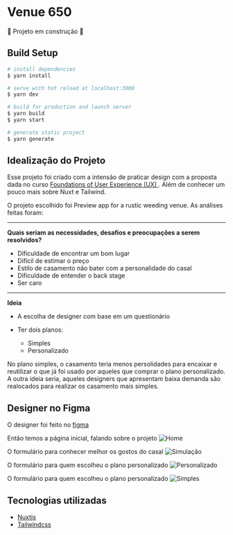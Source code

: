 # Venue 650

:construction: Projeto em construção :construction:

## Build Setup

```bash
# install dependencies
$ yarn install

# serve with hot reload at localhost:3000
$ yarn dev

# build for production and launch server
$ yarn build
$ yarn start

# generate static project
$ yarn generate
```

## Idealização do Projeto

Esse projeto foi criado com a intensão de praticar design com a proposta dada no curso [Foundations of User Experience (UX) ](https://www.coursera.org/learn/foundations-user-experience-design). Além de conhecer um pouco mais sobre Nuxt e Tailwind.

O projeto escolhido foi Preview app for a rustic weeding venue. As análises feitas foram:

---

**Quais seriam as necessidades, desafios e preocupações a serem resolvidos?**

- Dificuldade de encontrar um bom lugar
- Difícil de estimar o preço
- Estilo de casamento não bater com a personalidade do casal
- Dificuldade de entender o back stage
- Ser caro

---

**Ideia**

- A escolha de designer com base em um questionário

- Ter dois planos:
  - Simples
  - Personalizado

No plano simples, o casamento teria menos persolidades para encaixar e reutilizar o que já foi usado por aqueles que comprar o plano personalizado.
A outra ideia seria, aqueles designers que apresentam baixa demanda são realocados para realizar os casamento mais simples.

## Designer no Figma

O designer foi feito no [figma](https://www.figma.com/file/ZpRiz97ZyqKiaoFk0q2zF7/Venue-650?node-id=0%3A1)

Então temos a página inicial, falando sobre o projeto
![Home](./screenshot/figma-home.PNG)

O formulário para conhecer melhor os gostos do casal
![Simulação](./screenshot/figma-simulacao.PNG)

O formulário para quem escolheu o plano personalizado
![Personalizado](./screenshot/figma-personalizado.PNG)

O formulário para quem escolheu o plano personalizado
![Simples](./screenshot/figma-simples.PNG)

## Tecnologias utilizadas

- [Nuxtjs](https://nuxtjs.org/)
- [Tailwindcss](https://tailwindcss.com/)
